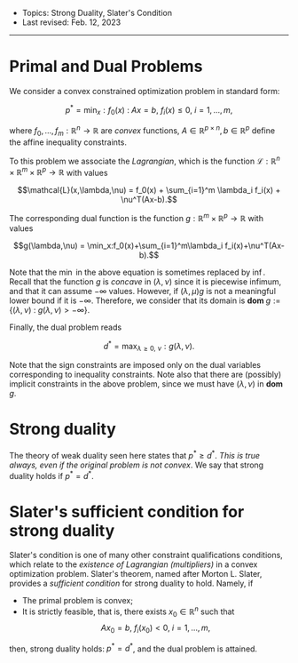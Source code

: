 - Topics: Strong Duality, Slater's Condition
- Last revised: Feb. 12, 2023

---

# Primal and Dual Problems

We consider a convex constrained optimization problem in standard form:

$$p^\ast=\min_x : f_0(x) ~:~ Ax = b,\ f_i(x)\le0,\  i=1,\ldots,m,$$

where $f_0,\ldots,f_m : \mathbb{R}^n \rightarrow \mathbb{R}$ are *convex* functions, $A\in\mathbb{R}^{p\times n}, b\in\mathbb{R}^p$ define the affine inequality constraints.

To this problem we associate the *Lagrangian*, which is the function $\mathcal{L}:\mathbb{R}^n\times\mathbb{R}^m\times\mathbb{R}^{p}\rightarrow\mathbb{R}$ with values

$$\mathcal{L}(x,\lambda,\nu) = f_0(x) + \sum_{i=1}^m \lambda_i f_i(x) + \nu^T(Ax-b).$$

The corresponding dual function is the function $g:\mathbb{R}^m\times\mathbb{R}^{p}\rightarrow\mathbb{R}$ with values

$$g(\lambda,\nu) = \min_x:f_0(x)+\sum_{i=1}^m\lambda_i f_i(x)+\nu^T(Ax-b).$$

Note that the $\min$ in the above equation is sometimes replaced by $\inf$. Recall that the function $g$ is *concave* in $(\lambda,\nu)$ since it is piecewise infimum, and that it can assume $-\infty$ values. However, if $(\lambda,\mu)g$ is not a meaningful lower bound if it is $-\infty$. Therefore, we consider that its domain is $\textbf{dom }g:=\left\{(\lambda, \nu) ~:~ g(\lambda,\nu) > -\infty \right\}$.

Finally, the dual problem reads

$$d^\ast=\max_{\lambda\ge0,\ \nu}:g(\lambda,\nu).$$

Note that the sign constraints are imposed only on the dual variables corresponding to inequality constraints. Note also that there are (possibly) implicit constraints in the above problem, since we must have $(\lambda,\nu)$ in $\textbf{dom }g$.

# Strong duality

The theory of weak duality seen here states that $p^\ast\ge d^\ast$. *This is true always, even if the original problem is not convex*. We say that strong duality holds if $p^\ast=d^\ast$.

# Slater's sufficient condition for strong duality

Slater's condition is one of many other constraint qualifications conditions, which relate to the *existence of Lagrangian (multipliers)* in a convex optimization problem. Slater's theorem, named after Morton L. Slater, provides a *sufficient condition* for strong duality to hold. Namely, if

- The primal problem is convex;
- It is strictly feasible, that is, there exists $x_0\in\mathbb{R}^n$ such that
  $$Ax_0=b,\ f_i(x_0)<0,\ i=1,\ldots,m,$$

then, strong duality holds: $p^\ast=d^\ast$, and the dual problem is attained. 


